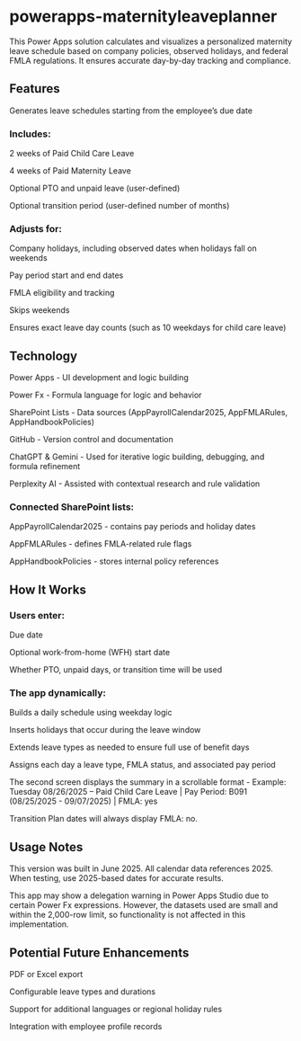 # powerapps-maternityleaveplanner

This Power Apps solution calculates and visualizes a personalized maternity leave schedule based on company policies, observed holidays, and federal FMLA regulations. It ensures accurate day-by-day tracking and compliance.

## Features
Generates leave schedules starting from the employee’s due date

### Includes:

2 weeks of Paid Child Care Leave

4 weeks of Paid Maternity Leave

Optional PTO and unpaid leave (user-defined)

Optional transition period (user-defined number of months)

### Adjusts for:

Company holidays, including observed dates when holidays fall on weekends

Pay period start and end dates

FMLA eligibility and tracking

Skips weekends

Ensures exact leave day counts (such as 10 weekdays for child care leave)

## Technology

Power Apps - UI development and logic building

Power Fx - Formula language for logic and behavior

SharePoint Lists - Data sources (AppPayrollCalendar2025, AppFMLARules, AppHandbookPolicies)

GitHub - Version control and documentation

ChatGPT & Gemini - Used for iterative logic building, debugging, and formula refinement

Perplexity AI - Assisted with contextual research and rule validation

### Connected SharePoint lists:

AppPayrollCalendar2025 - contains pay periods and holiday dates

AppFMLARules - defines FMLA-related rule flags

AppHandbookPolicies - stores internal policy references

## How It Works
### Users enter:

Due date

Optional work-from-home (WFH) start date

Whether PTO, unpaid days, or transition time will be used

### The app dynamically:

Builds a daily schedule using weekday logic

Inserts holidays that occur during the leave window

Extends leave types as needed to ensure full use of benefit days

Assigns each day a leave type, FMLA status, and associated pay period

The second screen displays the summary in a scrollable format - Example: Tuesday 08/26/2025 – Paid Child Care Leave | Pay Period: B091 (08/25/2025 - 09/07/2025) | FMLA: yes

Transition Plan dates will always display FMLA: no.

## Usage Notes

This version was built in June 2025. All calendar data references 2025. When testing, use 2025-based dates for accurate results. 

This app may show a delegation warning in Power Apps Studio due to certain Power Fx expressions. However, the datasets used are small and within the 2,000-row limit, so functionality is not affected in this implementation.

## Potential Future Enhancements

PDF or Excel export

Configurable leave types and durations

Support for additional languages or regional holiday rules

Integration with employee profile records 
